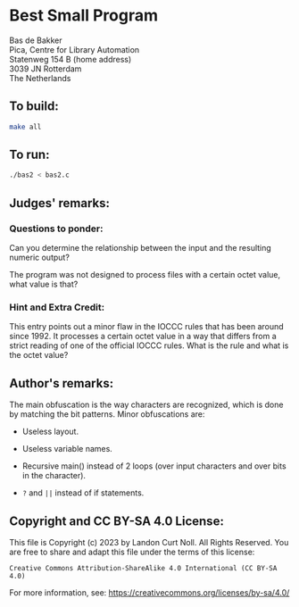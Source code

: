 # Best Small Program

Bas de Bakker  
Pica, Centre for Library Automation  
Statenweg 154 B     (home address)  
3039 JN Rotterdam  
The Netherlands

## To build:

```sh
make all
```

## To run:

```sh
./bas2 < bas2.c
```

## Judges' remarks:

### Questions to ponder:

Can you determine the relationship between the input and the resulting numeric
output?

The program was not designed to process files with a certain octet value, what
value is that?

### Hint and Extra Credit:

This entry points out a minor flaw in the IOCCC rules that has
been around since 1992.  It processes a certain octet value in
a way that differs from a strict reading of one of the
official IOCCC rules.  What is the rule and what is the octet
value?

## Author's remarks:

The main obfuscation is the way characters are recognized, which is
done by matching the bit patterns.  Minor obfuscations are:

- Useless layout.

- Useless variable names.

- Recursive main() instead of 2 loops (over input characters and over bits in
the character).

- `?` and `||` instead of if statements.

## Copyright and CC BY-SA 4.0 License:

This file is Copyright (c) 2023 by Landon Curt Noll.  All Rights Reserved.
You are free to share and adapt this file under the terms of this license:

    Creative Commons Attribution-ShareAlike 4.0 International (CC BY-SA 4.0)

For more information, see: https://creativecommons.org/licenses/by-sa/4.0/
